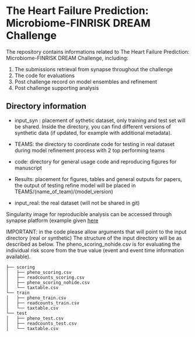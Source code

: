 # The Heart Failure Prediction: Microbiome-FINRISK DREAM Challenge

The repository contains informations related to The Heart Failure Prediction: Microbiome-FINRISK DREAM Challenge, including:
1. The submissions retrieval from synapse throughout the challenge
2. The code for evaluations
3. Post challenge record on model ensembles and refinement
4. Post challenge supporting analysis

## Directory information

* input_syn : placement of sythetic dataset, only training and test set will be shared. Inside the directory, you can find different versions of synthetic data (if updated, for example with additional metadata).

* TEAMS: the directory to coordinate  code for testing in real dataset during model refinement process with 2 top performing teams

* code: directory for general usage code and reproducing figures for manuscript

* Results: placement for figures, tables and general outputs for papers, the output of testing refine model will be placed in TEAMS/(name_of_team)/(model_version)

* input_real: the real dataset (will not be shared in git)

Singularity image for reproducible analysis can be accessed through synapse platform (example given [here](https://help.synapse.org/docs/Downloading-Data-Programmatically.2003796248.html) 

IMPORTANT: in the code please allow arguments that will point to the input directory (real or synthetic)
The structure of the input directory will be as described as below. The pheno_scoring_nohide.csv is for evaluating the individual risk score from the true value (event and event time information available).

```
├── scoring
│   ├── pheno_scoring.csv
│   ├── readcounts_scoring.csv
│   ├── pheno_scoring_nohide.csv
│   └── taxtable.csv
└── train
│   ├── pheno_train.csv
│   ├── readcounts_train.csv
│   └── taxtable.csv
└── test
│   ├── pheno_test.csv
│   ├── readcounts_test.csv
│   └── taxtable.csv
```

